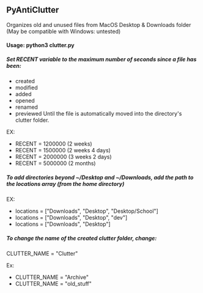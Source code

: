 ## PyAntiClutter
Organizes  old and unused files from MacOS Desktop & Downloads folder
(May be compatible with Windows: untested)

#### Usage: python3 clutter.py

##### Set RECENT variable to the maximum number of seconds since a file has been:
- created
- modified
- added
- opened
- renamed
- previewed
Until the file is automatically moved into the directory's clutter folder.

EX:
- RECENT = 1200000    (2 weeks)
- RECENT = 1500000    (2 weeks 4 days)
- RECENT = 2000000    (3 weeks 2 days)
- RECENT = 5000000    (2 months)

##### To add directories beyond ~/Desktop and ~/Downloads, add the path to the locations array (from the home directory)

EX:
- locations = ["Downloads", "Desktop", "Desktop/School"]
- locations = ["Downloads", "Desktop", "dev"]
- locations = ["Downloads", "Desktop"]

##### To change the name of the created clutter folder, change:
CLUTTER_NAME = "Clutter"

Ex:
- CLUTTER_NAME = "Archive"
- CLUTTER_NAME = "old_stuff"
